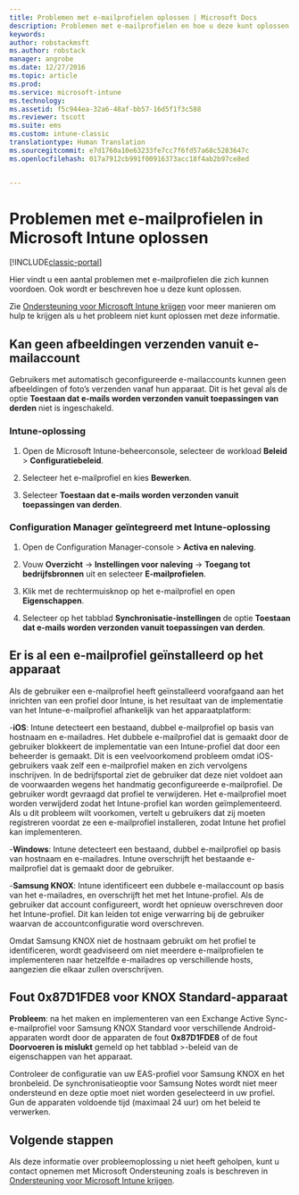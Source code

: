 ```yaml
---
title: Problemen met e-mailprofielen oplossen | Microsoft Docs
description: Problemen met e-mailprofielen en hoe u deze kunt oplossen.
keywords: 
author: robstackmsft
ms.author: robstack
manager: angrobe
ms.date: 12/27/2016
ms.topic: article
ms.prod: 
ms.service: microsoft-intune
ms.technology: 
ms.assetid: f5c944ea-32a6-48af-bb57-16d5f1f3c588
ms.reviewer: tscott
ms.suite: ems
ms.custom: intune-classic
translationtype: Human Translation
ms.sourcegitcommit: e7d1760a10e63233fe7cc7f6fd57a68c5283647c
ms.openlocfilehash: 017a7912cb991f00916373acc18f4ab2b97ce8ed


---
```


# <a name="troubleshoot-email-profiles-in-microsoft-intune"></a>Problemen met e-mailprofielen in Microsoft Intune oplossen

[!INCLUDE[classic-portal](../includes/classic-portal.md)]

Hier vindt u een aantal problemen met e-mailprofielen die zich kunnen voordoen. Ook wordt er beschreven hoe u deze kunt oplossen.

Zie [Ondersteuning voor Microsoft Intune krijgen](how-to-get-support-for-microsoft-intune.md) voor meer manieren om hulp te krijgen als u het probleem niet kunt oplossen met deze informatie.


## <a name="unable-to-send-images-from--email-account"></a>Kan geen afbeeldingen verzenden vanuit e-mailaccount
Gebruikers met automatisch geconfigureerde e-mailaccounts kunnen geen afbeeldingen of foto’s verzenden vanaf hun apparaat.
Dit is het geval als de optie **Toestaan dat e-mails worden verzonden vanuit toepassingen van derden** niet is ingeschakeld.

### <a name="intune-solution"></a>Intune-oplossing

1.  Open de Microsoft Intune-beheerconsole, selecteer de workload **Beleid** &gt; **Configuratiebeleid**.

2.  Selecteer het e-mailprofiel en kies **Bewerken**.

3.  Selecteer **Toestaan dat e-mails worden verzonden vanuit toepassingen van derden**.

### <a name="configuration-manager-integrated-with-intune-solution"></a>Configuration Manager geïntegreerd met Intune-oplossing

1.  Open de Configuration Manager-console &gt; **Activa en naleving**.

2.  Vouw **Overzicht** -&gt; **Instellingen voor naleving** -&gt; **Toegang tot bedrijfsbronnen** uit en selecteer **E-mailprofielen**.

3.  Klik met de rechtermuisknop op het e-mailprofiel en open **Eigenschappen**.

4.  Selecteer op het tabblad **Synchronisatie-instellingen** de optie **Toestaan dat e-mails worden verzonden vanuit toepassingen van derden**.


## <a name="device-already-has-an-email-profile-installed"></a>Er is al een e-mailprofiel geïnstalleerd op het apparaat

Als de gebruiker een e-mailprofiel heeft geïnstalleerd voorafgaand aan het inrichten van een profiel door Intune, is het resultaat van de implementatie van het Intune-e-mailprofiel afhankelijk van het apparaatplatform:

-**iOS**: Intune detecteert een bestaand, dubbel e-mailprofiel op basis van hostnaam en e-mailadres. Het dubbele e-mailprofiel dat is gemaakt door de gebruiker blokkeert de implementatie van een Intune-profiel dat door een beheerder is gemaakt. Dit is een veelvoorkomend probleem omdat iOS-gebruikers vaak zelf een e-mailprofiel maken en zich vervolgens inschrijven. In de bedrijfsportal ziet de gebruiker dat deze niet voldoet aan de voorwaarden wegens het handmatig geconfigureerde e-mailprofiel. De gebruiker wordt gevraagd dat profiel te verwijderen. Het e-mailprofiel moet worden verwijderd zodat het Intune-profiel kan worden geïmplementeerd. Als u dit probleem wilt voorkomen, vertelt u gebruikers dat zij moeten registreren voordat ze een e-mailprofiel installeren, zodat Intune het profiel kan implementeren.

-**Windows**: Intune detecteert een bestaand, dubbel e-mailprofiel op basis van hostnaam en e-mailadres. Intune overschrijft het bestaande e-mailprofiel dat is gemaakt door de gebruiker.

-**Samsung KNOX**: Intune identificeert een dubbele e-mailaccount op basis van het e-mailadres, en overschrijft het met het Intune-profiel. Als de gebruiker dat account configureert, wordt het opnieuw overschreven door het Intune-profiel. Dit kan leiden tot enige verwarring bij de gebruiker waarvan de accountconfiguratie word overschreven.

Omdat Samsung KNOX niet de hostnaam gebruikt om het profiel te identificeren, wordt geadviseerd om niet meerdere e-mailprofielen te implementeren naar hetzelfde e-mailadres op verschillende hosts, aangezien die elkaar zullen overschrijven.

## <a name="error--0x87d1fde8-for-knox-standard-device"></a>Fout 0x87D1FDE8 voor KNOX Standard-apparaat
**Probleem**: na het maken en implementeren van een Exchange Active Sync-e-mailprofiel voor Samsung KNOX Standard voor verschillende Android-apparaten wordt door de apparaten de fout **0x87D1FDE8** of de fout **Doorvoeren is mislukt** gemeld op het tabblad &gt;-beleid van de eigenschappen van het apparaat.

Controleer de configuratie van uw EAS-profiel voor Samsung KNOX en het bronbeleid. De synchronisatieoptie voor Samsung Notes wordt niet meer ondersteund en deze optie moet niet worden geselecteerd in uw profiel. Gun de apparaten voldoende tijd (maximaal 24 uur) om het beleid te verwerken.

## <a name="next-steps"></a>Volgende stappen
Als deze informatie over probleemoplossing u niet heeft geholpen, kunt u contact opnemen met Microsoft Ondersteuning zoals is beschreven in [Ondersteuning voor Microsoft Intune krijgen](how-to-get-support-for-microsoft-intune.md).



<!--HONumber=Dec16_HO5-->


